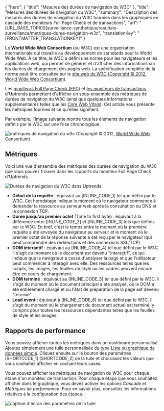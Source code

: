 {
  "hero": {
    "title": "Mesures des durées de navigation du W3C"
  },
  "title": "Mesures des durées de navigation du W3C",
  "summary": "Description des mesures des durées de navigation du W3C fournies dans les graphiques en cascade des moniteurs Full Page Check et de transactions",
  "url": "[URL_BASE_TOPICS]surveillance-synthetique/resultats-surveillance/metriques-duree-navigation-w3c",
  "translationKey": "[FRONTMATTER_TRANSLATIONKEY]"
}

Le **World Wide Web Consortium** (ou W3C) est une organisation internationale qui travaille au développement de standards pour le World Wide Web. À ce titre, le W3C a défini une norme pour les navigateurs et les applications web, qui permet de générer et d'afficher des informations sur les durées de chargement des pages web. La spécification complète de la norme peut être consultée sur le [site web du W3C (Copyright © 2012, World Wide Web Consortium)]([LINK_URL_1]).

Les [moniteurs Full Page Check (FPC)]([LINK_URL_2]) et [les moniteurs de transactions]([LINK_URL_3]) d'Uptrends permettent d'afficher un sous-ensemble des métriques de durées de navigation du W3C (ainsi que quelques informations supplémentaires telles que les [Core Web Vitals]([LINK_URL_4])). Cet article vous présente les métriques fournies et ce qu'elles signifient.

Par exemple, l'image suivante montre tous les éléments de navigation définis par le W3C sur une frise chronologique.

![métriques de navigation du w3c]([LINK_URL_5])
(Copyright © 2012, [World Wide Web Consortium]([LINK_URL_6]))

## Métriques

Voici une vue d'ensemble des métriques des durées de navigation du W3C que vous pouvez trouver dans les rapports du moniteur Full Page Check d'Uptrends.

![Durées de navigation du W3C dans Uptrends]([LINK_URL_7])

- **Début de la requête** : équivaut au [INLINE_CODE_1] tel que défini par le W3C. Cet horodatage indique le moment où le navigateur commence à demander la ressource au serveur web après la consultation du DNS et la connexion TCP.
- **Durée jusqu'au premier octet** (Time to first byte) : équivaut à la différence entre [INLINE_CODE_2] et [INLINE_CODE_3] tels que définis par le W3C. En bref, c'est le temps entre le moment où la première requête a été envoyée du navigateur au serveur et le moment où le premier octet de la réponse suivante a été reçu par le navigateur (qui peut comprendre des redirections et des connexions SSL/TCP).
- **DOM interactif** : équivaut au [INLINE_CODE_4] tel que défini par le W3C. Il s'agit du moment où le document est devenu "interactif", ce qui indique que le navigateur a cessé d'analyser la page et que l'utilisateur peut commencer à interagir avec elle. Des ressources telles que les scripts, les images, les feuilles de style ou les cadres peuvent encore être en cours de chargement.
- **DOM terminé** : équivaut au [INLINE_CODE_5] tel que défini par le W3C. Il s'agit du moment où le document principal a été analysé, où le DOM a été entièrement chargé et où l'état de préparation de la page est devenu "terminé".
- **Load event** : équivaut à [INLINE_CODE_6] tel que défini par le W3C. Il s'agit du moment où le chargement du document actuel est terminé, y compris pour toutes les ressources dépendantes telles que les feuilles de style et les images.

## Rapports de performance

Vous pouvez afficher toutes les métriques dans un dashboard personnalisé. Ajoutez simplement une tuile personnalisée du type [Liste ou graphique de données simple]([LINK_URL_8]). Cliquez ensuite sur le bouton des paramètres [SHORTCODE_1] [SHORTCODE_2] de la tuile et choisissez les valeurs que vous souhaitez afficher en cochant leurs cases.

Vous pouvez afficher les métriques de navigation du W3C pour chaque étape d'un moniteur de transaction. Pour chaque étape que vous souhaitez afficher dans le graphique, vous devez activer les options *Cascade* et *Métriques de performance*. Pour en savoir plus, consultez les informations relatives à la [configuration des étapes]([LINK_URL_9]).

![capture d'écran des paramètres de la tuile]([LINK_URL_10])

